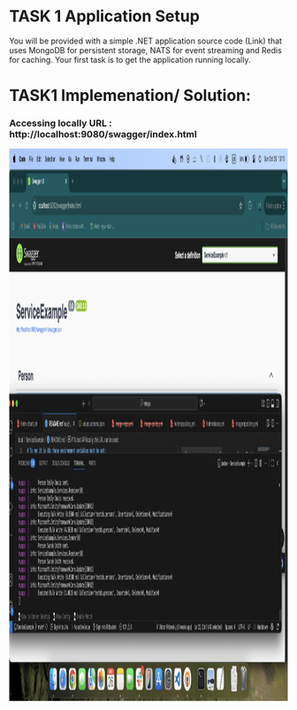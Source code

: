 # TASK 1 Application Setup
You will be provided with a simple .NET application source code (Link) that uses MongoDB for persistent storage, NATS for event streaming and Redis for caching.
Your first task is to get the application running locally.

# TASK1 Implemenation/ Solution:

### Accessing locally URL : http://localhost:9080/swagger/index.html


<img width="1854" height="997" alt="image" src="./images/t1.png" />
